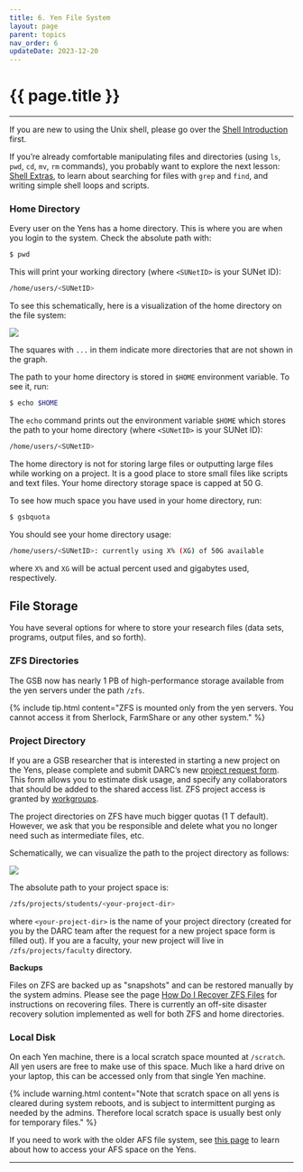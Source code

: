 ```yaml
---
title: 6. Yen File System 
layout: page 
parent: topics 
nav_order: 6
updateDate: 2023-12-20
---
```


# {{ page.title }}
---
If you are new to using the Unix shell, please go over the <a href="/intro-to-yens/prerequisites/shell_novice" target="_blank">Shell Introduction</a>
first.
 
If you’re already comfortable manipulating files and directories (using `ls`, `pwd`, `cd`, `mv`, `rm` commands), 
you probably want to explore the next lesson: <a href="/intro-to-yens/extras/shell_extras" target="_blank">Shell Extras</a>, 
to learn about searching for files with `grep` and `find`, and writing simple shell loops and scripts.
 
### Home Directory
Every user on the Yens has a home directory. This is where you are when you login to the system.
Check the absolute path with:

```bash
$ pwd
```

This will print your working directory (where `<SUNetID>` is your SUNet ID):

```bash
/home/users/<SUNetID>
```

To see this schematically, here is a visualization of the home directory on the file system:


![](/intro_to_yens/assets/images/home-dir.png)

The squares with `...` in them indicate more directories that are not shown in the graph.

The path to your home directory is stored in `$HOME` environment variable. To see it, run:

```bash
$ echo $HOME
```

The `echo` command prints out the environment variable `$HOME` which stores the path to your home directory 
(where `<SUNetID>` is your SUNet ID):

```bash
/home/users/<SUNetID>
```

The home directory is not for storing large files or outputting large files while working on a project. It is a good place to store small
files like scripts and text files. Your home directory storage space is capped at 50 G.  

To see how much space you have used in your home directory, run:

```bash
$ gsbquota
```

You should see your home directory usage:

```bash
/home/users/<SUNetID>: currently using X% (XG) of 50G available
```
where `X%` and `XG` will be actual percent used and gigabytes used, respectively.

## File Storage

You have several options for where to store your research files (data sets, programs, output files, and so forth). 

### ZFS Directories

The GSB now has nearly 1 PB of high-performance storage available from the yen servers under the path ```/zfs```. 

{% include tip.html content="ZFS is mounted only from the yen servers. You cannot access it from Sherlock, FarmShare or any other system." %}

### Project Directory

If you are a GSB researcher that is interested in starting a new project on the Yens,
please complete and submit DARC’s new <a href="http://darc.stanford.edu/yenstorage" target="_blank">project request form</a>.
This form allows you to estimate disk usage, and specify any collaborators that should be added to the shared access list.
ZFS project access is granted by <a href="https://rcpedia.stanford.edu/yen/workgroups.html" target="_blank">workgroups</a>.

The project directories on ZFS have much bigger quotas (1 T default). However, we ask that you be responsible and
delete what you no longer need such as intermediate files, etc.

Schematically, we can visualize the path to the project directory as follows:

![](/intro_to_yens/assets/images/project-dir.png)

The absolute path to your project space is:

```bash
/zfs/projects/students/<your-project-dir>
```

where `<your-project-dir>` is the name of your project directory (created for you by the DARC team after the request for a new project space form is filled out). If you are a faculty, your new project will live in `/zfs/projects/faculty` directory.

**Backups**

Files on ZFS are backed up as "snapshots" and can be restored manually by the system admins. Please see the page <a href="https://rcpedia.stanford.edu/faqs/howRecoverZFSFiles.html" target="_blank">How Do I Recover ZFS Files</a> for instructions on recovering files. There is currently an off-site disaster recovery solution implemented as well for both ZFS and home directories.

### Local Disk

On each Yen machine, there is a local scratch space mounted at ```/scratch```. All yen users are free to make use of this space. Much like a hard drive on your laptop, this can be accessed only from that single Yen machine. 

{% include warning.html content="Note that scratch space on all yens is cleared during system reboots, and is subject to intermittent purging as needed by the admins. Therefore local scratch space is usually best only for temporary files." %}

If you need to work with the older AFS file system, see <a href="https://rcpedia.stanford.edu/faqs/afsLink.html" target="_blank">this page</a> to learn about how to access your AFS space on the Yens. 

---
